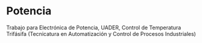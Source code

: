 # Potencia
 Trabajo para Electrónica de Potencia, UADER, Control de Temperatura Trifásifa (Tecnicatura en Automatización y Control de Procesos Industriales)
